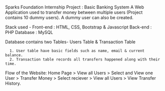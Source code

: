 Sparks Foundation Internship Project : Basic Banking System
A Web Application used to transfer money between multiple users (Project contains 10 dummy users). A dummy user can also be created.

Stack used - Front-end : HTML, CSS, Bootstrap & Javascript Back-end : PHP Database : MySQL

Database contains two Tables- Users Table & Transaction Table

      1. User table have basic fields such as name, email & current balance.
      2. Transaction table records all transfers happened along with their time.
Flow of the Website: Home Page > View all Users > Select and View one User > Transfer Money > Select reciever > View all Users > View Transfer History.

